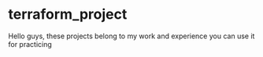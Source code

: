 # terraform_project
Hello guys, these projects belong to my work and experience
you can use it for practicing 
